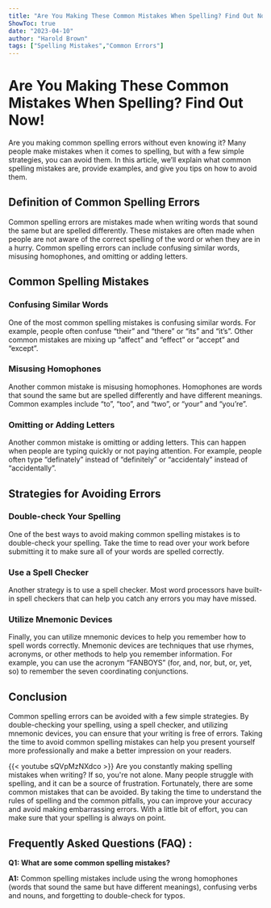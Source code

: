 ```yaml
---
title: "Are You Making These Common Mistakes When Spelling? Find Out Now!"
ShowToc: true 
date: "2023-04-10"
author: "Harold Brown" 
tags: ["Spelling Mistakes","Common Errors"]
---
```

# Are You Making These Common Mistakes When Spelling? Find Out Now!

Are you making common spelling errors without even knowing it? Many people make mistakes when it comes to spelling, but with a few simple strategies, you can avoid them. In this article, we’ll explain what common spelling mistakes are, provide examples, and give you tips on how to avoid them. 

## Definition of Common Spelling Errors

Common spelling errors are mistakes made when writing words that sound the same but are spelled differently. These mistakes are often made when people are not aware of the correct spelling of the word or when they are in a hurry. Common spelling errors can include confusing similar words, misusing homophones, and omitting or adding letters. 

## Common Spelling Mistakes

### Confusing Similar Words

One of the most common spelling mistakes is confusing similar words. For example, people often confuse “their” and “there” or “its” and “it’s”. Other common mistakes are mixing up “affect” and “effect” or “accept” and “except”.

### Misusing Homophones

Another common mistake is misusing homophones. Homophones are words that sound the same but are spelled differently and have different meanings. Common examples include “to”, “too”, and “two”, or “your” and “you’re”.

### Omitting or Adding Letters

Another common mistake is omitting or adding letters. This can happen when people are typing quickly or not paying attention. For example, people often type “definately” instead of “definitely” or “accidentaly” instead of “accidentally”.

## Strategies for Avoiding Errors

### Double-check Your Spelling

One of the best ways to avoid making common spelling mistakes is to double-check your spelling. Take the time to read over your work before submitting it to make sure all of your words are spelled correctly.

### Use a Spell Checker

Another strategy is to use a spell checker. Most word processors have built-in spell checkers that can help you catch any errors you may have missed.

### Utilize Mnemonic Devices

Finally, you can utilize mnemonic devices to help you remember how to spell words correctly. Mnemonic devices are techniques that use rhymes, acronyms, or other methods to help you remember information. For example, you can use the acronym “FANBOYS” (for, and, nor, but, or, yet, so) to remember the seven coordinating conjunctions.

## Conclusion

Common spelling errors can be avoided with a few simple strategies. By double-checking your spelling, using a spell checker, and utilizing mnemonic devices, you can ensure that your writing is free of errors. Taking the time to avoid common spelling mistakes can help you present yourself more professionally and make a better impression on your readers.

{{< youtube sQVpMzNXdco >}} 
Are you constantly making spelling mistakes when writing? If so, you're not alone. Many people struggle with spelling, and it can be a source of frustration. Fortunately, there are some common mistakes that can be avoided. By taking the time to understand the rules of spelling and the common pitfalls, you can improve your accuracy and avoid making embarrassing errors. With a little bit of effort, you can make sure that your spelling is always on point.

## Frequently Asked Questions (FAQ) :
**Q1: What are some common spelling mistakes?**

**A1:** Common spelling mistakes include using the wrong homophones (words that sound the same but have different meanings), confusing verbs and nouns, and forgetting to double-check for typos.





